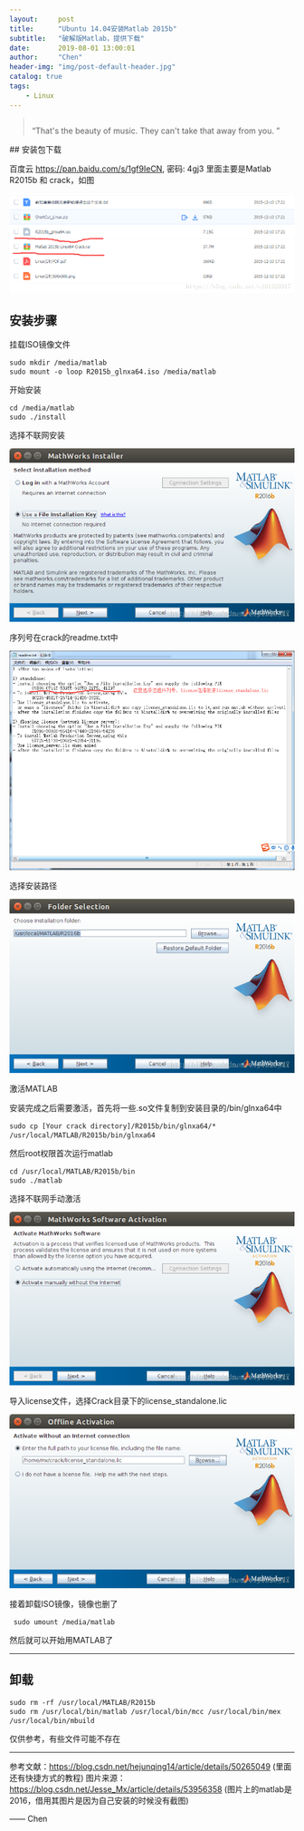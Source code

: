 ```yaml
---
layout:     post
title:      "Ubuntu 14.04安装Matlab 2015b"
subtitle:   "破解版Matlab，提供下载"
date:       2019-08-01 13:00:01
author:     "Chen"
header-img: "img/post-default-header.jpg"
catalog: true
tags:
    - Linux
---
```


> ```
> 
> ```
>
> “That's the beauty of music. They can't take that away from you. ”


<p id = "build"></p>
## 安装包下载

百度云 https://pan.baidu.com/s/1gf9IeCN, 密码: 4gj3
里面主要是Matlab R2015b 和 crack，如图

![](/img/in-post/post-eleme-pwa/Architecture.png)

## 安装步骤

挂载ISO镜像文件

```
sudo mkdir /media/matlab
sudo mount -o loop R2015b_glnxa64.iso /media/matlab
```

开始安装

```
cd /media/matlab
sudo ./install
```

选择不联网安装

![](/img/in-post/post-eleme-pwa/Lighthouse-after.png)

序列号在crack的readme.txt中

![](/img/in-post/post-eleme-pwa/Lighthouse-before.png)

选择安装路径

![](/img/in-post/post-eleme-pwa/msite-After-Optim.png)

激活MATLAB

安装完成之后需要激活，首先将一些.so文件复制到安装目录的/bin/glnxa64中

```
sudo cp [Your crack directory]/R2015b/bin/glnxa64/* /usr/local/MATLAB/R2015b/bin/glnxa64
```

然后root权限首次运行matlab

```
cd /usr/local/MATLAB/R2015b/bin
sudo ./matlab
```

选择不联网手动激活

![](/img/in-post/post-eleme-pwa/msite-Before-Optim.png)

导入license文件，选择Crack目录下的license_standalone.lic

![](/img/in-post/post-eleme-pwa/nextTick-&-Load.png)

接着卸载ISO镜像，镜像也删了

```
 sudo umount /media/matlab
```

然后就可以开始用MATLAB了

------

## 卸载

```
sudo rm -rf /usr/local/MATLAB/R2015b
sudo rm /usr/local/bin/matlab /usr/local/bin/mcc /usr/local/bin/mex /usr/local/bin/mbuild
```

仅供参考，有些文件可能不存在

------

参考文献：https://blog.csdn.net/hejunqing14/article/details/50265049 (里面还有快捷方式的教程)
图片来源：https://blog.csdn.net/Jesse_Mx/article/details/53956358 (图片上的matlab是2016，借用其图片是因为自己安装的时候没有截图)

—— Chen



